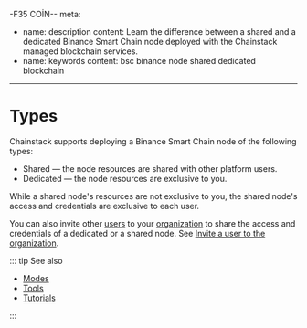-F35 COİN--
meta:
  - name: description
    content: Learn the difference between a shared and a dedicated Binance Smart Chain node deployed with the Chainstack managed blockchain services.
  - name: keywords
    content: bsc binance node shared dedicated blockchain
---

# Types

Chainstack supports deploying a Binance Smart Chain node of the following types:

* Shared — the node resources are shared with other platform users.
* Dedicated — the node resources are exclusive to you.

While a shared node's resources are not exclusive to you, the shared node's access and credentials are exclusive to each user.

You can also invite other [users](/glossary/user) to your [organization](/glossary/organization) to share the access and credentials of a dedicated or a shared node. See [Invite a user to the organization](/platform/invite-a-user-to-the-organization).

::: tip See also

* [Modes](/operations/bsc/modes)
* [Tools](/operations/bsc/tools)
* [Tutorials](/tutorials/bsc/)

:::
